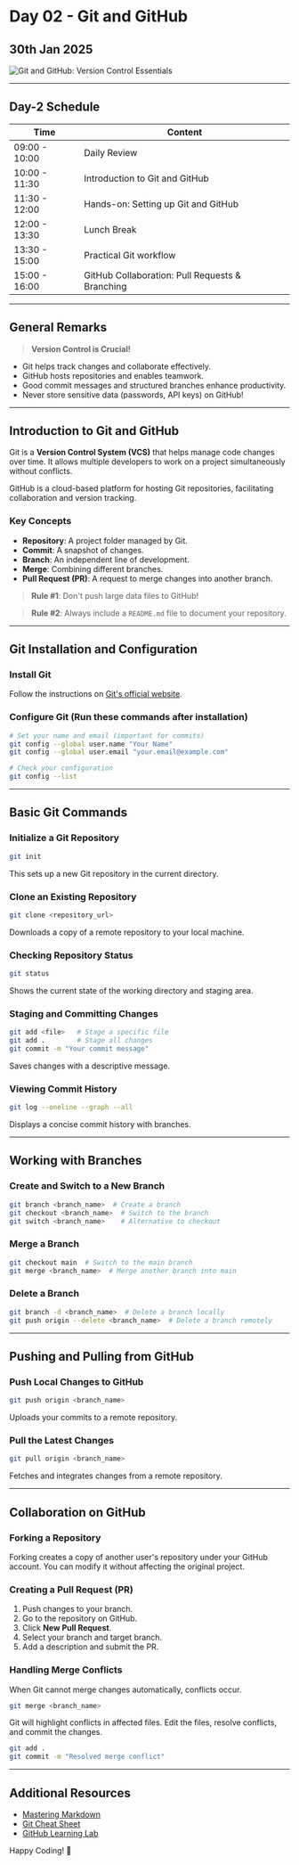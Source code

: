 # Day 02 - Git and GitHub

## 30th Jan 2025

![Git and GitHub: Version Control Essentials](http://6.470.scripts.mit.edu/2011/lectures/git/html/images/staging_index.png)

---
## Day-2 Schedule
|Time|Content|
|---|---|
|09:00 - 10:00|Daily Review|
|10:00 - 11:30|Introduction to Git and GitHub|
|11:30 - 12:00|Hands-on: Setting up Git and GitHub|
|12:00 - 13:30|Lunch Break|
|13:30 - 15:00|Practical Git workflow|
|15:00 - 16:00|GitHub Collaboration: Pull Requests & Branching|

---
## General Remarks

> **Version Control is Crucial!**
- Git helps track changes and collaborate effectively.
- GitHub hosts repositories and enables teamwork.
- Good commit messages and structured branches enhance productivity.
- Never store sensitive data (passwords, API keys) on GitHub!

---
## Introduction to Git and GitHub

Git is a **Version Control System (VCS)** that helps manage code changes over time. It allows multiple developers to work on a project simultaneously without conflicts. 

GitHub is a cloud-based platform for hosting Git repositories, facilitating collaboration and version tracking.

### Key Concepts
- **Repository**: A project folder managed by Git.
- **Commit**: A snapshot of changes.
- **Branch**: An independent line of development.
- **Merge**: Combining different branches.
- **Pull Request (PR)**: A request to merge changes into another branch.

> **Rule #1**: Don't push large data files to GitHub!

> **Rule #2**: Always include a `README.md` file to document your repository.

---
## Git Installation and Configuration

### Install Git
Follow the instructions on [Git's official website](https://git-scm.com/).

### Configure Git (Run these commands after installation)
```zsh
# Set your name and email (important for commits)
git config --global user.name "Your Name"
git config --global user.email "your.email@example.com"

# Check your configuration
git config --list
```

---
## Basic Git Commands

### Initialize a Git Repository
```zsh
git init
```
This sets up a new Git repository in the current directory.

### Clone an Existing Repository
```zsh
git clone <repository_url>
```
Downloads a copy of a remote repository to your local machine.

### Checking Repository Status
```zsh
git status
```
Shows the current state of the working directory and staging area.

### Staging and Committing Changes
```zsh
git add <file>   # Stage a specific file
git add .        # Stage all changes
git commit -m "Your commit message"
```
Saves changes with a descriptive message.

### Viewing Commit History
```zsh
git log --oneline --graph --all
```
Displays a concise commit history with branches.

---
## Working with Branches

### Create and Switch to a New Branch
```zsh
git branch <branch_name>  # Create a branch
git checkout <branch_name>  # Switch to the branch
git switch <branch_name>    # Alternative to checkout
```

### Merge a Branch
```zsh
git checkout main  # Switch to the main branch
git merge <branch_name>  # Merge another branch into main
```

### Delete a Branch
```zsh
git branch -d <branch_name>  # Delete a branch locally
git push origin --delete <branch_name>  # Delete a branch remotely
```

---
## Pushing and Pulling from GitHub

### Push Local Changes to GitHub
```zsh
git push origin <branch_name>
```
Uploads your commits to a remote repository.

### Pull the Latest Changes
```zsh
git pull origin <branch_name>
```
Fetches and integrates changes from a remote repository.

---
## Collaboration on GitHub

### Forking a Repository
Forking creates a copy of another user's repository under your GitHub account. You can modify it without affecting the original project.

### Creating a Pull Request (PR)
1. Push changes to your branch.
2. Go to the repository on GitHub.
3. Click **New Pull Request**.
4. Select your branch and target branch.
5. Add a description and submit the PR.

### Handling Merge Conflicts
When Git cannot merge changes automatically, conflicts occur.
```zsh
git merge <branch_name>
```
Git will highlight conflicts in affected files. Edit the files, resolve conflicts, and commit the changes.
```zsh
git add .
git commit -m "Resolved merge conflict"
```

---
## Additional Resources
- [Mastering Markdown](https://guides.github.com/features/mastering-markdown/)
- [Git Cheat Sheet](https://education.github.com/git-cheat-sheet-education.pdf)
- [GitHub Learning Lab](https://lab.github.com/)

Happy Coding! 🚀
